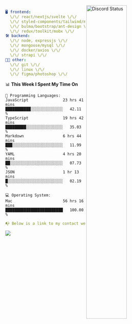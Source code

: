 
<a href="https://discord.com/users/279302975371870218" target="_blank">
    <img width="50%" align="right" alt="Discord Status" src="https://lanyard.cnrad.dev/api/279302975371870218?bg=161B22&borderRadius=5px%205px%200%200&hideTimestamp=true&idleMessage=Just%20chillin%27%20at%20the%20moment&animated=true">
</a>

```yaml
🖥️ frontend: 
  \/\/ react/nextjs/svelte \/\/
  \/\/ styled-components/tailwind/mui/
  \/\/ bulma/bootstrap/ant-design \/\/
  \/\/ redux/toolkit/mobx \/\/
🛠 backend: 
  \/\/ node, expressjs \/\/
  \/\/ mongoose/mysql \/\/
  \/\/ docker/axios \/\/
  \/\/ strapi \/\/
👨‍💻 other: 
  \/\/ git \/\/ 
  \/\/ linux \/\/
  \/\/ figma/photoshop \/\/
```
<!--START_SECTION:waka-->
📊 **This Week I Spent My Time On** 

```text
💬 Programming Languages: 
JavaScript               23 hrs 41 mins      ███████████░░░░░░░░░░░░░░   42.11 % 
TypeScript               19 hrs 42 mins      █████████░░░░░░░░░░░░░░░░   35.03 % 
Markdown                 6 hrs 44 mins       ███░░░░░░░░░░░░░░░░░░░░░░   11.99 % 
YAML                     4 hrs 20 mins       ██░░░░░░░░░░░░░░░░░░░░░░░   07.73 % 
JSON                     1 hr 13 mins        █░░░░░░░░░░░░░░░░░░░░░░░░   02.19 % 

💻 Operating System: 
Mac                      56 hrs 16 mins      █████████████████████████   100.00 % 
```


<!--END_SECTION:waka-->
```yaml
📭 Below is a link to my contact website 
```
<a href="https://mxns.xyz" target="_black"> <img src="https://img.shields.io/badge/website-161B22?style=for-the-badge&logo=About.me&logoColor=white"></img> <a/>
